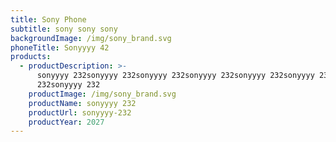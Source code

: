 ```yaml
---
title: Sony Phone
subtitle: sony sony sony
backgroundImage: /img/sony_brand.svg
phoneTitle: Sonyyyy 42
products:
  - productDescription: >-
      sonyyyy 232sonyyyy 232sonyyyy 232sonyyyy 232sonyyyy 232sonyyyy 232sonyyyy
      232sonyyyy 232
    productImage: /img/sony_brand.svg
    productName: sonyyyy 232
    productUrl: sonyyyy-232
    productYear: 2027
---
```


